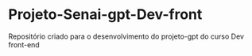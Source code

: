 # Projeto-Senai-gpt-Dev-front
Repositório criado para o desenvolvimento do projeto-gpt do curso Dev front-end
